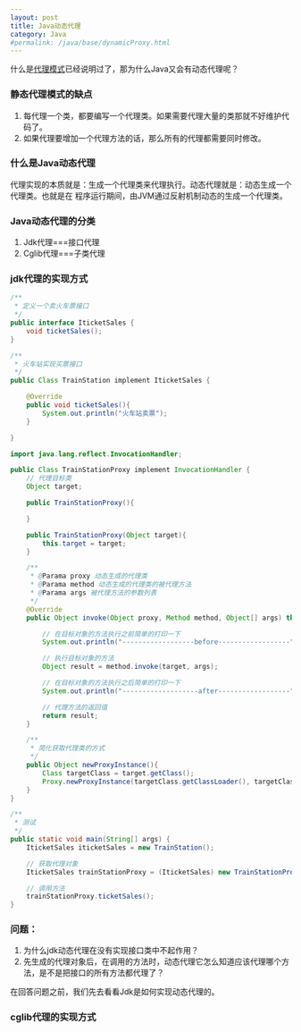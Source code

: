 ```yaml
---
layout: post
title: Java动态代理
category: Java
#permalink: /java/base/dynamicProxy.html
---
```

什么是[代理模式](/designPatterns/proxy.html)已经说明过了，那为什么Java又会有动态代理呢？

### 静态代理模式的缺点
1. 每代理一个类，都要编写一个代理类。如果需要代理大量的类那就不好维护代码了。
2. 如果代理要增加一个代理方法的话，那么所有的代理都需要同时修改。

### 什么是Java动态代理
代理实现的本质就是：生成一个代理类来代理执行。动态代理就是：动态生成一个代理类。也就是在
程序运行期间，由JVM通过反射机制动态的生成一个代理类。

### Java动态代理的分类
1. Jdk代理===接口代理
2. Cglib代理===子类代理

### jdk代理的实现方式

```java
/**
 * 定义一个卖火车票接口
 */
public interface IticketSales {
    void ticketSales();
}

/**
 * 火车站实现买票接口
 */
public Class TrainStation implement IticketSales {

    @Override
    public void ticketSales(){
        System.out.println("火车站卖票");
    }

}

import java.lang.reflect.InvocationHandler;  

public Class TrainStationProxy implement InvocationHandler {
    // 代理目标类
    Object target;

    public TrainStationProxy(){

    }

    public TrainStationProxy(Object target){
        this.target = target;
    }

    /**
     * @Parama proxy 动态生成的代理类
     * @Parama method 动态生成的代理类的被代理方法
     * @Parama args 被代理方法的参数列表
     */
    @Override
    public Object invoke(Object proxy, Method method, Object[] args) throws Throwable {  

        // 在目标对象的方法执行之前简单的打印一下
        System.out.println("------------------before------------------");

        // 执行目标对象的方法
        Object result = method.invoke(target, args);

        // 在目标对象的方法执行之后简单的打印一下
        System.out.println("-------------------after------------------");

        // 代理方法的返回值
        return result;
    }

    /**
     * 简化获取代理类的方式
     */
    public Object newProxyInstance(){
        Class targetClass = target.getClass();
        Proxy.newProxyInstance(targetClass.getClassLoader(), targetClass.getInterfaces(), this);
    }
}

/**
 * 测试
 */
public static void main(String[] args) {
    IticketSales iticketSales = new TrainStation();

    // 获取代理对象
    IticketSales trainStationProxy = (IticketSales) new TrainStationProxy(iticketSales).newProxyInstance();

    // 调用方法
    trainStationProxy.ticketSales();
}

```
### 问题：
1. 为什么jdk动态代理在没有实现接口类中不起作用？
2. 先生成的代理对象后，在调用的方法时，动态代理它怎么知道应该代理哪个方法，是不是把接口的所有方法都代理了？

在回答问题之前，我们先去看看Jdk是如何实现动态代理的。




### cglib代理的实现方式
